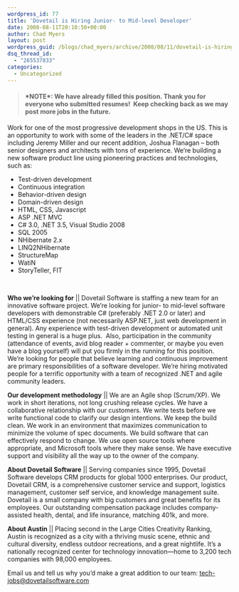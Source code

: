 ```yaml
---
wordpress_id: 77
title: 'Dovetail is Hiring Junior- to Mid-level Developer'
date: 2008-08-11T20:10:50+00:00
author: Chad Myers
layout: post
wordpress_guid: /blogs/chad_myers/archive/2008/08/11/dovetail-is-hiring-junior-to-mid-level-developer.aspx
dsq_thread_id:
  - "265537833"
categories:
  - Uncategorized
---
```

> #### \*NOTE\*: We have already filled this position. Thank you for everyone who submitted resumes!&#160; Keep checking back as we may post more jobs in the future.

Work for one of the most progressive development shops in the US. This is an opportunity to work with some of the leaders in the .NET/C# space including Jeremy Miller and our recent addition, Joshua Flanagan – both senior designers and architects with tons of experience. We’re building a new software product line using pioneering practices and technologies, such as:

  * Test-driven development 
  * Continuous integration 
  * Behavior-driven design 
  * Domain-driven design 
  * HTML, CSS, Javascript 
  * ASP .NET MVC 
  * C# 3.0, .NET 3.5, Visual Studio 2008 
  * SQL 2005 
  * NHibernate 2.x 
  * LINQ2NHibernate 
  * StructureMap 
  * WatiN 
  * StoryTeller, FIT 

&#160;

**Who we’re looking for** || Dovetail Software is staffing a new team for an innovative software project. We’re looking for junior- to mid-level software developers with demonstrable C# (preferably .NET 2.0 or later) and HTML/CSS experience (not necessarily ASP.NET, just web development in general). Any experience with test-driven development or automated unit testing in general is a huge plus.&#160; Also, participation in the community (attendance of events, avid blog reader + commenter, or maybe you even have a blog yourself) will put you firmly in the running for this position. We’re looking for people that believe learning and continuous improvement are primary responsibilities of a software developer. We’re hiring motivated people for a terrific opportunity with a team of recognized .NET and agile community leaders.

**Our development methodology** || We are an Agile shop (Scrum/XP). We work in short iterations, not long crushing release cycles. We have a collaborative relationship with our customers. We write tests before we write functional code to clarify our design intentions. We keep the build clean. We work in an environment that maximizes communication to minimize the volume of spec documents. We build software that can effectively respond to change. We use open source tools where appropriate, and Microsoft tools where they make sense. We have executive support and visibility all the way up to the owner of the company. 

**About Dovetail Software** || Serving companies since 1995, Dovetail Software develops CRM products for global 1000 enterprises. Our product, Dovetail CRM, is a comprehensive customer service and support, logistics management, customer self service, and knowledge management suite. Dovetail is a small company with big customers and great benefits for its employees. Our outstanding compensation package includes company-assisted health, dental, and life insurance, matching 401k, and more. 

**About Austin** || Placing second in the Large Cities Creativity Ranking, Austin is recognized as a city with a thriving music scene, ethnic and cultural diversity, endless outdoor recreations, and a great nightlife. It’s a nationally recognized center for technology innovation—home to 3,200 tech companies with 98,000 employees. 

Email us and tell us why you’d make a great addition to our team: <tech-jobs@dovetailsoftware.com>